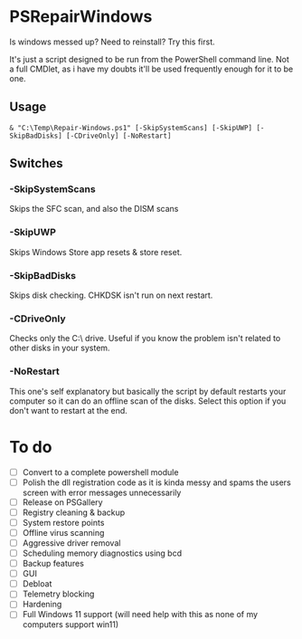 # PSRepairWindows
Is windows messed up? Need to reinstall? Try this first.


It's just a script designed to be run from the PowerShell command line.  Not a full CMDlet, as i have my doubts it'll be used frequently enough for it to be one.

## Usage

```
& "C:\Temp\Repair-Windows.ps1" [-SkipSystemScans] [-SkipUWP] [-SkipBadDisks] [-CDriveOnly] [-NoRestart]
```

## Switches
### -SkipSystemScans
Skips the SFC scan, and also the DISM scans


### -SkipUWP
Skips Windows Store app resets & store reset.


### -SkipBadDisks
Skips disk checking. CHKDSK isn't run on next restart.

### -CDriveOnly
Checks only the C:\ drive. Useful if you know the problem isn't related to other disks in your system.

### -NoRestart
This one's self explanatory but basically the script by default restarts your computer so it can do an offline scan of the disks. Select this option if you don't want to restart at the end.

# To do
- [ ] Convert to a complete powershell module
- [ ] Polish the dll registration code as it is kinda messy and spams the users screen with error messages unnecessarily
- [ ] Release on PSGallery
- [ ] Registry cleaning & backup
- [ ] System restore points
- [ ] Offline virus scanning
- [ ] Aggressive driver removal
- [ ] Scheduling memory diagnostics using bcd
- [ ] Backup features
- [ ] GUI
- [ ] Debloat
- [ ] Telemetry blocking
- [ ] Hardening
- [ ] Full Windows 11 support (will need help with this as none of my computers support win11)
